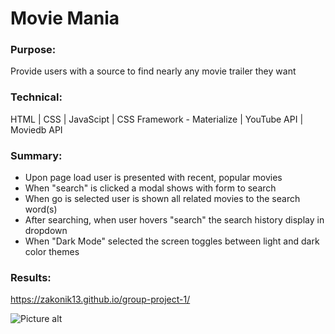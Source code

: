 # Movie Mania

### Purpose:
Provide users with a source to find nearly any movie trailer they want

### Technical:
HTML | CSS | JavaScipt | CSS Framework - Materialize | YouTube API | Moviedb API

### Summary:
  * Upon page load user is presented with recent, popular movies
  * When "search" is clicked a modal shows with form to search
  * When go is selected user is shown all related movies to the search word(s)
  * After searching, when user hovers "search" the search history display in dropdown
  * When "Dark Mode" selected the screen toggles between light and dark color themes

### Results:
https://zakonik13.github.io/group-project-1/

![Picture alt](https://www.webpagescreenshot.info/image-url/l_-oQPNYi "Movie Website")
